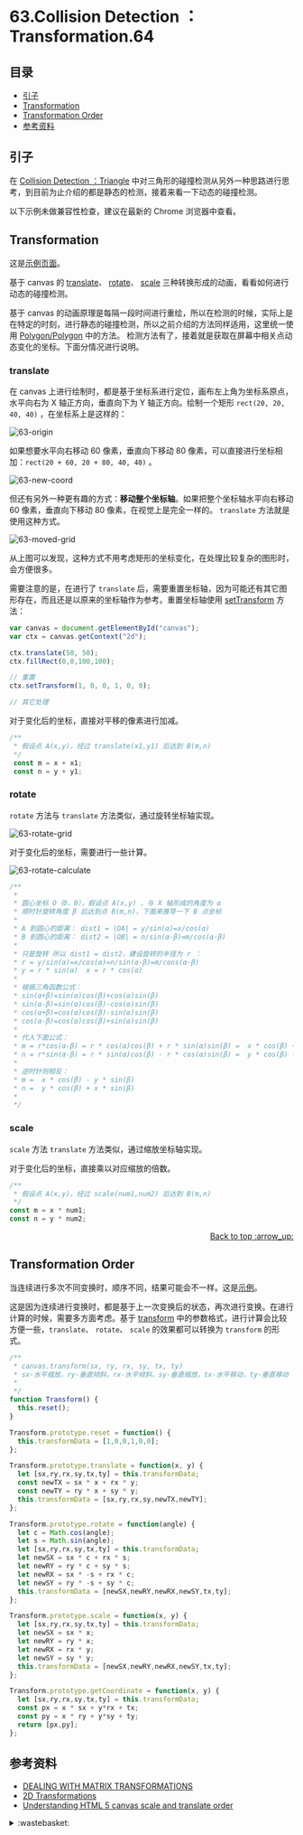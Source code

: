 # 63.Collision Detection ： Transformation.64
## <a name="index"></a> 目录
- [引子](#start)
- [Transformation](#situation1)
- [Transformation Order](#situation2)
- [参考资料](#reference)

## <a name="start"></a> 引子
在 [Collision Detection ：Triangle][url-blog-62] 中对三角形的碰撞检测从另外一种思路进行思考，到目前为止介绍的都是静态的检测，接着来看一下动态的碰撞检测。

以下示例未做兼容性检查，建议在最新的 Chrome 浏览器中查看。

## <a name="situation1"></a> Transformation
这是[示例页面][url-lab-1]。

基于 canvas 的 [translate][url-mdn-1]、 [rotate][url-mdn-2]、 [scale][url-mdn-3] 三种转换形成的动画，看看如何进行动态的碰撞检测。

基于 canvas 的动画原理是每隔一段时间进行重绘，所以在检测的时候，实际上是在特定的时刻，进行静态的碰撞检测，所以之前介绍的方法同样适用，这里统一使用 [Polygon/Polygon][url-blog-62-4] 中的方法。 检测方法有了，接着就是获取在屏幕中相关点动态变化的坐标。下面分情况进行说明。

### translate
在 canvas 上进行绘制时，都是基于坐标系进行定位，画布左上角为坐标系原点，水平向右为 X 轴正方向，垂直向下为 Y 轴正方向。绘制一个矩形 `rect(20, 20, 40, 40)` ，在坐标系上是这样的：

![63-origin][url-local-1]

如果想要水平向右移动 60 像素，垂直向下移动 80 像素，可以直接进行坐标相加：`rect(20 + 60, 20 + 80, 40, 40)` 。

![63-new-coord][url-local-2]

但还有另外一种更有趣的方式：**移动整个坐标轴**。如果把整个坐标轴水平向右移动 60 像素，垂直向下移动 80 像素，在视觉上是完全一样的。 `translate` 方法就是使用这种方式。

![63-moved-grid][url-local-3]

从上图可以发现，这种方式不用考虑矩形的坐标变化，在处理比较复杂的图形时，会方便很多。

需要注意的是，在进行了 `translate` 后，需要重置坐标轴，因为可能还有其它图形存在，而且还是以原来的坐标轴作为参考。重置坐标轴使用 [setTransform][url-mdn-5] 方法：
```js
var canvas = document.getElementById("canvas");
var ctx = canvas.getContext("2d");

ctx.translate(50, 50);
ctx.fillRect(0,0,100,100);

// 重置
ctx.setTransform(1, 0, 0, 1, 0, 0);

// 其它处理

```
对于变化后的坐标，直接对平移的像素进行加减。
```js
/**
 * 假设点 A(x,y)，经过 translate(x1,y1) 后达到 B(m,n)
 */
 const m = x + x1;
 const n = y + y1;
```

### rotate
`rotate` 方法与 `translate` 方法类似，通过旋转坐标轴实现。

![63-rotate-grid][url-local-4]

对于变化后的坐标，需要进行一些计算。

![63-rotate-calculate][url-local-5]

```js
/**
 *
 * 圆心坐标 O（0，0），假设点 A(x,y) ，与 X 轴形成的角度为 α
 * 顺时针旋转角度 β 后达到点 B(m,n)，下面来推导一下 B 点坐标
 *
 * A 到圆心的距离： dist1 = |OA| = y/sin(α)=x/cos(α)
 * B 到圆心的距离： dist2 = |OB| = n/sin(α-β)=m/cos(α-β)
 *
 * 只是旋转 所以 dist1 = dist2，建设旋转的半径为 r ：
 * r = y/sin(α)=x/cos(α)=n/sin(α-β)=m/cons(α-β)
 * y = r * sin(α)  x = r * cos(α)
 *
 * 根据三角函数公式：
 * sin(α+β)=sin(α)cos(β)+cos(α)sin(β)
 * sin(α-β)=sin(α)cos(β)-cos(α)sin(β)
 * cos(α+β)=cos(α)cos(β)-sin(α)sin(β)
 * cos(α-β)=cos(α)cos(β)+sin(α)sin(β)
 *
 * 代入下面公式：
 * m = r*cos(α-β) = r * cos(α)cos(β) + r * sin(α)sin(β) =  x * cos(β) + y * sin(β)
 * n = r*sin(α-β) = r * sin(α)cos(β) - r * cos(α)sin(β) =  y * cos(β) - x * sin(β)
 *
 * 逆时针则相反：
 * m =  x * cos(β) - y * sin(β)
 * n =  y * cos(β) + x * sin(β)
 *
 */
```

### scale
`scale` 方法 `translate` 方法类似，通过缩放坐标轴实现。

对于变化后的坐标，直接乘以对应缩放的倍数。
```js
/**
 * 假设点 A(x,y)，经过 scale(num1,num2) 后达到 B(m,n)
 */
const m = x * num1;
const n = y * num2;
```

<div align="right"><a href="#index">Back to top :arrow_up:</a></div>

## <a name="situation2"></a> Transformation Order
当连续进行多次不同变换时，顺序不同，结果可能会不一样。这是[示例][url-lab-2]。

这是因为连续进行变换时，都是基于上一次变换后的状态，再次进行变换。在进行计算的时候，需要多方面考虑。基于 [transform][url-mdn-4] 中的参数格式，进行计算会比较方便一些，`translate`、 `rotate`、 `scale` 的效果都可以转换为 `transform` 的形式。
```js
/**
 * canvas.transform(sx, ry, rx, sy, tx, ty)
 * sx-水平缩放，ry-垂直倾斜，rx-水平倾斜，sy-垂直缩放，tx-水平移动，ty-垂直移动
 *
 */
function Transform() {
  this.reset();
}

Transform.prototype.reset = function() {
  this.transformData = [1,0,0,1,0,0];
};

Transform.prototype.translate = function(x, y) {
  let [sx,ry,rx,sy,tx,ty] = this.transformData;
  const newTX = sx * x + rx * y;
  const newTY = ry * x + sy * y;
  this.transformData = [sx,ry,rx,sy,newTX,newTY];
};

Transform.prototype.rotate = function(angle) {
  let c = Math.cos(angle);
  let s = Math.sin(angle);
  let [sx,ry,rx,sy,tx,ty] = this.transformData;
  let newSX = sx * c + rx * s;
  let newRY = ry * c + sy * s;
  let newRX = sx * -s + rx * c;
  let newSY = ry * -s + sy * c;
  this.transformData = [newSX,newRY,newRX,newSY,tx,ty];
};

Transform.prototype.scale = function(x, y) {
  let [sx,ry,rx,sy,tx,ty] = this.transformData;
  let newSX = sx * x;
  let newRY = ry * x;
  let newRX = rx * y;
  let newSY = sy * y;
  this.transformData = [newSX,newRY,newRX,newSY,tx,ty];
};

Transform.prototype.getCoordinate = function(x, y) {
  let [sx,ry,rx,sy,tx,ty] = this.transformData;
  const px = x * sx + y*rx + tx;
  const py = x * ry + y*sy + ty;
  return [px,py];
};
```



## <a name="reference"></a> 参考资料
- [DEALING WITH MATRIX TRANS­FORMATIONS][url-article-1]
- [2D Transformations][url-article-2]
- [Understanding HTML 5 canvas scale and translate order][url-stackoverflow-1]


[url-article-1]:http://www.jeffreythompson.org/collision-detection/matrix-transformations.php
[url-article-2]:https://www.processing.org/tutorials/transform2d/
[url-mdn-1]:https://developer.mozilla.org/en-US/docs/Web/API/CanvasRenderingContext2D/translate
[url-mdn-2]:https://developer.mozilla.org/en-US/docs/Web/API/CanvasRenderingContext2D/rotate
[url-mdn-3]:https://developer.mozilla.org/en-US/docs/Web/API/CanvasRenderingContext2D/scale
[url-mdn-4]:https://developer.mozilla.org/en-US/docs/Web/API/CanvasRenderingContext2D/transform
[url-mdn-5]:https://developer.mozilla.org/en-US/docs/Web/API/CanvasRenderingContext2D/setTransform
[url-stackoverflow-1]:https://stackoverflow.com/questions/11332608/understanding-html-5-canvas-scale-and-translate-order


[url-blog-62]:https://github.com/XXHolic/blog/issues/63
[url-blog-62-4]:https://github.com/XXHolic/blog/issues/63#situation5

[url-lab-1]:https://xxholic.github.io/lab/blog/63/translate-rotate.html
[url-lab-2]:https://xxholic.github.io/lab/blog/63/transform-order.html


[url-local-1]:./images/63/original.png
[url-local-2]:./images/63/new-coord.png
[url-local-3]:./images/63/moved-grid.png
[url-local-4]:./images/63/rotated-grid.png
[url-local-5]:./images/63/rotate-calculate.png

<details>
<summary>:wastebasket:</summary>

这就是人生，人生，懂吗

![63-poster][url-local-poster]

</details>

[url-local-poster]:./images/63/poster.png
